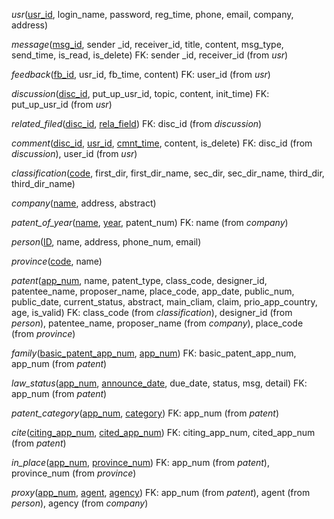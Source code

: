 *usr*(<u>usr_id</u>, login_name, password, reg_time, phone, email, company, address)

*message*(<u>msg_id</u>, sender _id, receiver_id, title, content, msg_type, send_time, is_read, is_delete)
FK: sender _id, receiver_id (from *usr*)

*feedback*(<u>fb_id</u>, usr_id, fb_time, content)
FK: user_id (from *usr*)

*discussion*(<u>disc_id</u>, put_up_usr_id, topic, content, init_time)
FK: put_up_usr_id (from *usr*)

*related_filed*(<u>disc_id</u>, <u>rela_field</u>)
FK: disc_id (from *discussion*)

*comment*(<u>disc_id</u>, <u>usr_id</u>, <u>cmnt_time</u>, content, is_delete)
FK: disc_id (from *discussion*), user_id (from *usr*)

*classification*(<u>code</u>, first_dir, first\_dir\_name, sec_dir, sec\_dir\_name, third_dir, third\_dir\_name)

*company*(<u>name</u>, address, abstract)

*patent_of_year*(<u>name</u>, <u>year</u>, patent_num)
FK: name (from *company*)

*person*(<u>ID</u>, name, address, phone_num, email)

*province*(<u>code</u>, name)

*patent*(<u>app_num</u>, name, patent_type, class_code, designer_id, patentee_name, proposer_name, place_code, app_date, public_num, public_date, current_status, abstract, main_cliam, claim, prio_app_country, age, is_valid)
FK: class_code (from *classification*), designer_id (from *person*), patentee_name, proposer_name (from *company*), place_code (from *province*)

*family*(<u>basic\_patent\_app\_num</u>, <u>app_num</u>)
FK: basic\_patent\_app\_num, app_num (from *patent*)

*law_status*(<u>app_num</u>, <u>announce_date</u>, due_date, status, msg, detail)
FK: app_num (from *patent*)

*patent_category*(<u>app_num</u>, <u>category</u>)
FK: app_num (from *patent*)

*cite*(<u>citing\_app\_num</u>, <u>cited\_app\_num</u>)
FK: citing_app_num, cited_app_num (from *patent*)

*in_place*(<u>app_num</u>, <u>province_num</u>)
FK: app_num (from *patent*), province_num (from *province*)

*proxy*(<u>app_num</u>, <u>agent</u>, <u>agency</u>)
FK: app_num (from *patent*), agent (from *person*), agency (from *company*)